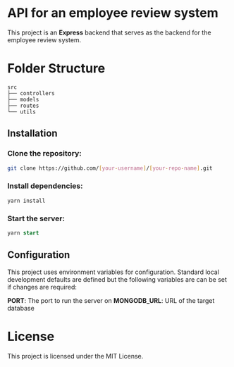 # API for an employee review system
This project is an **Express** backend that serves as the backend for the employee review system.

# Folder Structure

```
src
├── controllers
├── models
├── routes
└── utils
```

## Installation
### Clone the repository:
```bash
git clone https://github.com/[your-username]/[your-repo-name].git
```
### Install dependencies:
```
yarn install
```
### Start the server:
```sql
yarn start
```
## Configuration
 This project uses environment variables for configuration. Standard local development defaults are defined but the following variables are can be set if changes are required:

**PORT**: The port to run the server on
**MONGODB_URL**: URL of the target database

# License
This project is licensed under the MIT License.
